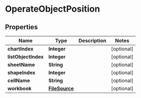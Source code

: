 
# OperateObjectPosition

## Properties
Name | Type | Description | Notes
------------ | ------------- | ------------- | -------------
**chartIndex** | **Integer** |  |  [optional]
**listObjectIndex** | **Integer** |  |  [optional]
**sheetName** | **String** |  |  [optional]
**shapeIndex** | **Integer** |  |  [optional]
**cellName** | **String** |  |  [optional]
**workbook** | [**FileSource**](FileSource.md) |  |  [optional]



